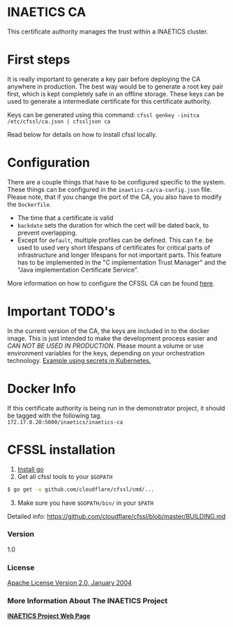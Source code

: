 # INAETICS CA

This certificate authority manages the trust within a INAETICS cluster.

# First steps
It is really important to generate a key pair before deploying the CA anywhere in production.  The best way would be to generate a root key pair first, which is kept completely safe in an offline storage.  These keys can be used to generate a intermediate certificate for this certificate authority.

Keys can be generated using this command:
`cfssl genkey -initca /etc/cfssl/ca.json | cfssljson ca`

Read below for details on how to install cfssl locally.

# Configuration
There are a couple things that have to be configured specific to the system. These things can be configured in the `inaetics-ca/ca-config.json` file. Please note, that if you change the port of the CA, you also have to modify the `Dockerfile`.
  - The time that a certificate is valid
  - `backdate` sets the duration for which the cert will be dated back, to prevent overlapping.
  - Except for `default`, multiple profiles can be defined. This can f.e. be used to used very short lifespans of certificates for critical parts of infrastructure and longer lifespans for not important parts. This feature has to be implemented in the "C implementation Trust Manager" and the "Java implementation Certificate Service".

More information on how to configure the CFSSL CA can be found [here](https://github.com/cloudflare/cfssl/blob/master/README.md).

# Important TODO's
In the current version of the CA, the keys are included in to the docker image. This is just intended to make the development process easier and *CAN NOT BE USED IN PRODUCTION*. Please mount a volume or use environment variables for the keys, depending on your orchestration technology. [Example using secrets in Kubernetes.](http://kubernetes.io/docs/user-guide/secrets/)

# Docker Info
If this certificate authority is being run in the demonstrator project, it should be tagged with the following tag.  
`172.17.8.20:5000/inaetics/inaetics-ca`

# CFSSL installation
1. [Install go](https://golang.org/dl/)  
2. Get all cfssl tools to your `$GOPATH`  
```sh
$ go get -u github.com/cloudflare/cfssl/cmd/...
```
3. Make sure you have `$GOPATH/bin/` in your `$PATH`

Detailed info: https://github.com/cloudflare/cfssl/blob/master/BUILDING.md

### Version
1.0

### License
[Apache License Version 2.0, January 2004]

### More Information About The INAETICS Project
**[INAETICS Project Web Page]**

[//]: # (date: April, 2016 author: INAETICS Project Team, Martin Gaida)

   [Apache License Version 2.0, January 2004]: <https://github.com/INAETICS/Documentation/blob/master/LICENSE>
   [INAETICS Project Web Page]: <http://www.inaetics.org/>
